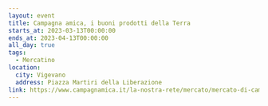 ```yaml
---
layout: event
title: Campagna amica, i buoni prodotti della Terra
starts_at: 2023-03-13T00:00:00
ends_at: 2023-04-13T00:00:00
all_day: true
tags:
  - Mercatino
location:
  city: Vigevano
  address: Piazza Martiri della Liberazione
link: https://www.campagnamica.it/la-nostra-rete/mercato/mercato-di-campagna-amica-di-vigevano/
---
```

